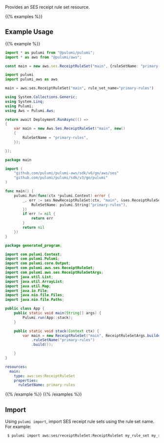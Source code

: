 Provides an SES receipt rule set resource.

{{% examples %}}
## Example Usage
{{% example %}}

```typescript
import * as pulumi from "@pulumi/pulumi";
import * as aws from "@pulumi/aws";

const main = new aws.ses.ReceiptRuleSet("main", {ruleSetName: "primary-rules"});
```
```python
import pulumi
import pulumi_aws as aws

main = aws.ses.ReceiptRuleSet("main", rule_set_name="primary-rules")
```
```csharp
using System.Collections.Generic;
using System.Linq;
using Pulumi;
using Aws = Pulumi.Aws;

return await Deployment.RunAsync(() => 
{
    var main = new Aws.Ses.ReceiptRuleSet("main", new()
    {
        RuleSetName = "primary-rules",
    });

});
```
```go
package main

import (
	"github.com/pulumi/pulumi-aws/sdk/v6/go/aws/ses"
	"github.com/pulumi/pulumi/sdk/v3/go/pulumi"
)

func main() {
	pulumi.Run(func(ctx *pulumi.Context) error {
		_, err := ses.NewReceiptRuleSet(ctx, "main", &ses.ReceiptRuleSetArgs{
			RuleSetName: pulumi.String("primary-rules"),
		})
		if err != nil {
			return err
		}
		return nil
	})
}
```
```java
package generated_program;

import com.pulumi.Context;
import com.pulumi.Pulumi;
import com.pulumi.core.Output;
import com.pulumi.aws.ses.ReceiptRuleSet;
import com.pulumi.aws.ses.ReceiptRuleSetArgs;
import java.util.List;
import java.util.ArrayList;
import java.util.Map;
import java.io.File;
import java.nio.file.Files;
import java.nio.file.Paths;

public class App {
    public static void main(String[] args) {
        Pulumi.run(App::stack);
    }

    public static void stack(Context ctx) {
        var main = new ReceiptRuleSet("main", ReceiptRuleSetArgs.builder()        
            .ruleSetName("primary-rules")
            .build());

    }
}
```
```yaml
resources:
  main:
    type: aws:ses:ReceiptRuleSet
    properties:
      ruleSetName: primary-rules
```
{{% /example %}}
{{% /examples %}}

## Import

Using `pulumi import`, import SES receipt rule sets using the rule set name. For example:

```sh
 $ pulumi import aws:ses/receiptRuleSet:ReceiptRuleSet my_rule_set my_rule_set_name
```
 